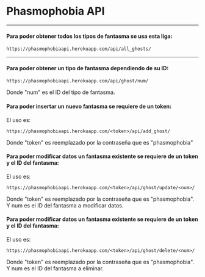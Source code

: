 # Phasmophobia API
--------------

#### Para poder obtener todos los tipos de fantasma se usa esta liga:
```
https://phasmophobiaapi.herokuapp.com/api/all_ghosts/
```
--------------
#### Para poder obtener un tipo de fantasma dependiendo de su ID:
```
https://phasmophobiaapi.herokuapp.com/api/ghost/num/
```
Donde "num" es el ID del tipo de fantasma.

#### Para poder insertar un nuevo fantasma se requiere de un token:
El uso es:

```
https://phasmophobiaapi.herokuapp.com/<token>/api/add_ghost/
```
Donde "token" es reemplazado por la contraseña que es "phasmophobia"

#### Para poder modificar datos un fantasma existente se requiere de un token y el ID del fantasma:
El uso es:
```
https://phasmophobiaapi.herokuapp.com/<token>/api/ghost/update/<num>/
```
Donde "token" es reemplazado por la contraseña que es "phasmophobia". Y num es el ID del fantasma a modificar datos.

#### Para poder modificar datos un fantasma existente se requiere de un token y el ID del fantasma:
El uso es:
```
https://phasmophobiaapi.herokuapp.com/<token>/api/ghost/delete/<num>/
```
Donde "token" es reemplazado por la contraseña que es "phasmophobia". Y num es el ID del fantasma a eliminar.

